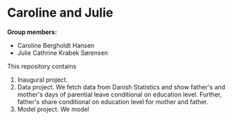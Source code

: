 # Caroline and Julie

**Group members:**
- Caroline Bergholdt Hansen
- Julie Cathrine Krabek Sørensen

This repository contains  
1. Inaugural project. 
2. Data project. We fetch data from Danish Statistics and show father's and mother's days of parential leave conditional on education level. Further, father's share conditional on education level for mother and father. 
3. Model project. We model 
